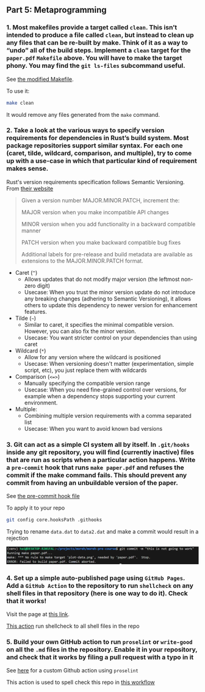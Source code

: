 ## Part 5: Metaprogramming
### 1. Most makefiles provide a target called `clean`. This isn’t intended to produce a file called `clean`, but instead to clean up any files that can be re-built by make. Think of it as a way to “undo” all of the build steps. Implement a `clean` target for the `paper.pdf` `Makefile` above. You will have to make the target phony. You may find the `git ls-files` subcommand useful.

See [the modified Makefile](../code/part5/Makefile).

To use it:
```bash
make clean
```

It would remove any files generated from the `make` command.

### 2. Take a look at the various ways to specify version requirements for dependencies in Rust’s build system. Most package repositories support similar syntax. For each one (caret, tilde, wildcard, comparison, and multiple), try to come up with a use-case in which that particular kind of requirement makes sense.

Rust's version requirements specification follows Semantic Versioning. From [their website](https://semver.org/)

> Given a version number MAJOR.MINOR.PATCH, increment the:
>
> MAJOR version when you make incompatible API changes
>
> MINOR version when you add functionality in a backward compatible manner
>
> PATCH version when you make backward compatible bug fixes
>
> Additional labels for pre-release and build metadata are available as extensions to the MAJOR.MINOR.PATCH format.

- Caret (`^`)
  * Allows updates that do not modify major version (the leftmost non-zero digit)
  * Usecase: When you trust the minor version update do not introduce any breaking changes (adhering to Semantic Versioning), it allows others to update this dependency to newer version for enhancement features.
- Tilde (`~`)
  * Similar to caret, it specifies the minimal compatible version. However, you can also fix the minor version.
  * Usecase: You want stricter control on your dependencies than using caret
- Wildcard (`*`)
  * Allow for any version where the wildcard is positioned
  * Usecase: When versioning doesn't matter (experimentation, simple script, etc), you just replace them with wildcards
- Comparison (`<=>`)
  * Manually specifying the compatible version range
  * Usecase: When you need fine-grained control over versions, for example when a dependency stops supporting your current environment.
- Multiple:
  * Combining multiple version requirements with a comma separated list
  * Usecase: When you want to avoid known bad versions

### 3. Git can act as a simple CI system all by itself. In `.git/hooks` inside any git repository, you will find (currently inactive) files that are run as scripts when a particular action happens. Write a `pre-commit` hook that runs `make paper.pdf` and refuses the commit if the make command fails. This should prevent any commit from having an unbuildable version of the paper.

See [the pre-commit hook file](../.githooks/pre-commit)

To apply it to your repo
```bash
git config core.hooksPath .githooks
```

Trying to rename `data.dat` to `data2.dat` and make a commit would result in a rejection

![Commit rejected](../assets/part5/2.png)

### 4. Set up a simple auto-published page using `GitHub Pages`. Add a `GitHub Action` to the repository to run `shellcheck` on any shell files in that repository (here is one way to do it). Check that it works!

Visit the page at [this link](https://anhaitrinh.github.io/moreh-pre-course/).

[This action](../.github/workflows/lint_shell.yml) run shellcheck to all shell files in the repo

### 5. Build your own GitHub action to run `proselint` or `write-good` on all the `.md` files in the repository. Enable it in your repository, and check that it works by filing a pull request with a typo in it

See [here](../.github/actions/markdown-lint/) for a custom Github action using `proselint`

This action is used to spell check this repo in [this workflow](../.github/workflows/lint_md.yml)